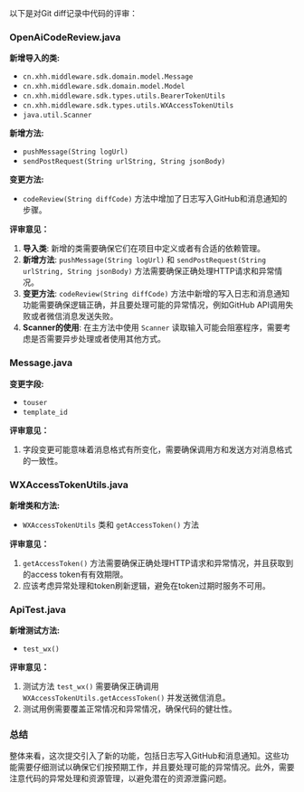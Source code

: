 以下是对Git diff记录中代码的评审：

### OpenAiCodeReview.java

**新增导入的类:**
- `cn.xhh.middleware.sdk.domain.model.Message`
- `cn.xhh.middleware.sdk.domain.model.Model`
- `cn.xhh.middleware.sdk.types.utils.BearerTokenUtils`
- `cn.xhh.middleware.sdk.types.utils.WXAccessTokenUtils`
- `java.util.Scanner`

**新增方法:**
- `pushMessage(String logUrl)`
- `sendPostRequest(String urlString, String jsonBody)`

**变更方法:**
- `codeReview(String diffCode)` 方法中增加了日志写入GitHub和消息通知的步骤。

**评审意见：**
1. **导入类**: 新增的类需要确保它们在项目中定义或者有合适的依赖管理。
2. **新增方法**: `pushMessage(String logUrl)` 和 `sendPostRequest(String urlString, String jsonBody)` 方法需要确保正确处理HTTP请求和异常情况。
3. **变更方法**: `codeReview(String diffCode)` 方法中新增的写入日志和消息通知功能需要确保逻辑正确，并且要处理可能的异常情况，例如GitHub API调用失败或者微信消息发送失败。
4. **Scanner的使用**: 在主方法中使用 `Scanner` 读取输入可能会阻塞程序，需要考虑是否需要异步处理或者使用其他方式。

### Message.java

**变更字段:**
- `touser`
- `template_id`

**评审意见：**
1. 字段变更可能意味着消息格式有所变化，需要确保调用方和发送方对消息格式的一致性。

### WXAccessTokenUtils.java

**新增类和方法:**
- `WXAccessTokenUtils` 类和 `getAccessToken()` 方法

**评审意见：**
1. `getAccessToken()` 方法需要确保正确处理HTTP请求和异常情况，并且获取到的access token有有效期限。
2. 应该考虑异常处理和token刷新逻辑，避免在token过期时服务不可用。

### ApiTest.java

**新增测试方法:**
- `test_wx()`

**评审意见：**
1. 测试方法 `test_wx()` 需要确保正确调用 `WXAccessTokenUtils.getAccessToken()` 并发送微信消息。
2. 测试用例需要覆盖正常情况和异常情况，确保代码的健壮性。

### 总结

整体来看，这次提交引入了新的功能，包括日志写入GitHub和消息通知。这些功能需要仔细测试以确保它们按预期工作，并且要处理可能的异常情况。此外，需要注意代码的异常处理和资源管理，以避免潜在的资源泄露问题。